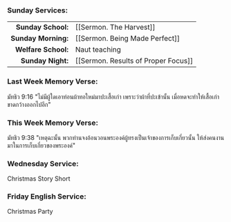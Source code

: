 ### Sunday Services:
| | |
| --:|:-- |
| **Sunday School:**  |  [[Sermon. The Harvest]]
| **Sunday Morning:** |  [[Sermon. Being Made Perfect]]
| **Welfare School:** |  Naut teaching
| **Sunday Night:**   |  [[Sermon. Results of Proper Focus]]
### Last Week Memory Verse:
มัทธิว 9:16 "ไม่มีผู้ใดเอาท่อนผ้าทอใหม่มาปะเสื้อเก่า เพราะว่าผ้าที่ปะเข้านั้น เมื่อหดจะทำให้เสื้อเก่าขาดกว้างออกไปอีก"
### This Week Memory Verse:
มัทธิว 9:38 "เหตุฉะนั้น พวกท่านจงอ้อนวอนพระองค์ผู้ทรงเป็นเจ้าของการเก็บเกี่ยวนั้น ให้ส่งคนงานมาในการเก็บเกี่ยวของพระองค์"
### Wednesday Service:
Christmas Story Short
### Friday English Service:
Christmas Party